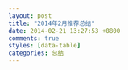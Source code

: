 ```yaml
---
layout: post
title: "2014年2月推荐总结"
date: 2014-02-21 13:27:53 +0800
comments: true
styles: [data-table]
categories: 总结
---
```


<!--more-->

<script src='https://raw.githubusercontent.com/BetPick/betpick.data/master/result/r.js'></script>

<div id='divTable'></div>

<script type='text/javascript'> function loadScript(url, callback){ var head = document.getElementsByTagName('head')[0]; var script = document.createElement('script'); script.type = 'text/javascript'; script.src = url; script.onreadystatechange = callback; script.onload = callback; head.appendChild(script); } function randomString(length){ var chars = '0123456789ABCDEFGHIJKLMNOPQRSTUVWXTZabcdefghiklmnopqrstuvwxyz'.split(''); if (! length) { length = Math.floor(Math.random() * chars.length); } var str = ''; for (var i = 0; i < length; i++) { str += chars[Math.floor(Math.random() * chars.length)]; } return str; } var myPrettyCode = function(){ $(document).ready(function(){formatHtml('divTable');}); }; url='https://raw.githubusercontent.com/BetPick/betpick.data/master/result/data.201402.js?v='+randomString(8); loadScript(url, myPrettyCode); </script>

